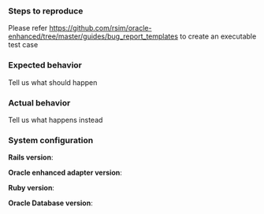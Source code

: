 ### Steps to reproduce
Please refer https://github.com/rsim/oracle-enhanced/tree/master/guides/bug_report_templates
to create an executable test case

### Expected behavior
Tell us what should happen

### Actual behavior
Tell us what happens instead

### System configuration
**Rails version**:

**Oracle enhanced adapter version**:

**Ruby version**:

**Oracle Database version**:
